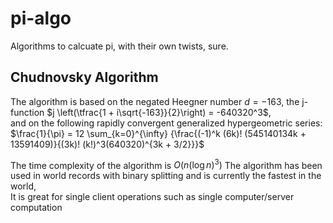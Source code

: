 # pi-algo
Algorithms to calcuate pi, with their own twists, sure.  

## Chudnovsky Algorithm
  The algorithm is based on the negated Heegner number $d = -163$, the j-function $j \left(\tfrac{1 + i\sqrt{-163}}{2}\right) = -640320^3$,  
  and on the following rapidly convergent generalized hypergeometric series:  
  $\frac{1}{\pi} = 12 \sum_{k=0}^{\infty} {\frac{(-1)^k (6k)! (545140134k + 13591409)}{(3k)! (k!)^3(640320)^{3k + 3/2}}}$  
  
  The time complexity of the algorithm is $O\left(n (\log n)^3\right)$
  The algorithm has been used in world records with binary splitting and is currently the fastest in the world,  
  It is great for single client operations such as single computer/server computation

  
